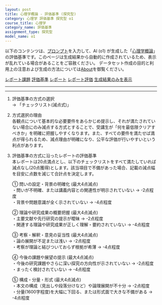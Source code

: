```yaml
---
layout: post
title: 心理学概論 - 評価基準 (探究型)
category: 心理学 評価基準 探究型 o1
course_title: 心理学
category_name: 評価基準
assignment_type: 探究型
model_name: o1
---
```


以下のコンテンツは、[プロンプト](https://github.com/takedatoshiyuki/synthetic_assignments/tree/main/generated/心理学/o1/prompt_評価基準-探究型.md)を入力して、AI (o1) が生成した「[心理学概論](/contents/心理学/)」の評価基準です。このページは生成結果から自動的に作成されているため、表示が乱れている場合があることをご容赦ください。
データセット作成の目的と利用上の注意および生成の方法については[About](/About)を御覧ください。

[レポート課題](../レポート課題-探究型)
[評価基準](../評価基準-探究型)
[レポート](../レポート-探究型)
[レポート評価](../レポート評価-探究型)
[生成結果のみを表示](https://github.com/takedatoshiyuki/synthetic_assignments/tree/main/generated/心理学/o1/評価基準-探究型.md)
  

***
***
  
1. 評価基準の方式の選択  
   → 「チェックリスト(減点式)」

2. 方式選択の理由  
   各観点について基本的な必要要件をあらかじめ提示し、それが満たされていない場合にのみ減点する方式とすることで、受講生が「何を最低限クリアすべきか」を明確に把握しやすくなります。また、すべての要件を満たせば満点が得られるため、減点理由が明確になり、公平な評価が行いやすいという利点があります。

3. 評価基準の方式に沿ったレポートの評価基準  
   本レポートは20点満点とし、以下のチェックリストをすべて満たしていれば減点なし(20点獲得)とします。該当項目で不備があった場合、記載の減点幅を目安に点数を減じて合計点を決定します。

   ① 問いの設定・背景の明確化 (最大4点減点)  
   ・問いが不明確、または講義内容との関連性が明示されていない → -2点程度  
   ・背景や問題意識が全く示されていない → -4点程度  

   ② 理論や研究成果の概要把握 (最大4点減点)  
   ・主要文献や先行研究の提示が曖昧 → -2点程度  
   ・関連する理論や研究成果が正しく理解・要約されていない → -4点程度  

   ③ 考察・解釈・意見の妥当性 (最大4点減点)  
   ・論の展開が不足または浅い → -2点程度  
   ・考察が理論と結びついておらず根拠が希薄 → -4点程度  

   ④ 今後の課題や展望の提示 (最大4点減点)  
   ・今後の研究課題やさらに深い探究の方向性が示されていない → -2点程度  
   ・まったく検討されていない → -4点程度  

   ⑤ 構成・分量・形式 (最大4点減点)  
   ・本文の構成（見出しや段落分けなど）や論理展開が不十分 → -2点程度  
   ・分量(1600字程度)を大幅に下回る、または形式面で大きな不備がある → -4点程度
